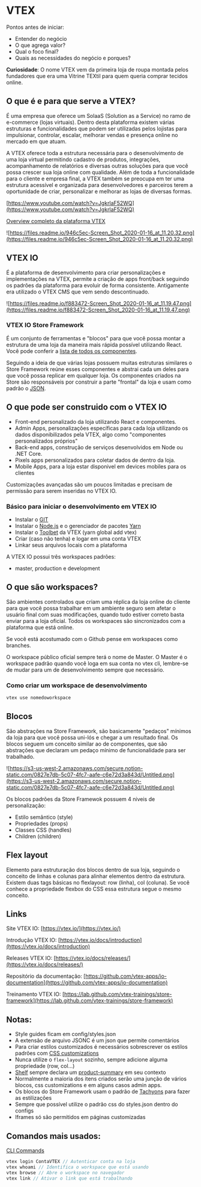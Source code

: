 # VTEX

Pontos antes de iniciar:

- Entender do negócio
- O que agrega valor?
- Qual o foco final?
- Quais as necessidades do negócio e porques?

**Curiosidade**: O nome VTEX vem da primeira loja de roupa montada pelos fundadores que era uma Vitrine TEXtil para quem queria comprar tecidos online.

## O que é e para que serve a VTEX?

É uma empresa que oferece um SolaaS (Solution as a Service) no ramo de e-commerce (lojas virtuais). Dentro desta plataforma existem várias estruturas e funcionalidades que podem ser utilizadas pelos lojistas para impulsionar, controlar, escalar, melhorar vendas e presença online no mercado em que atuam.

A VTEX oferece toda a estrutura necessária para o desenvolvimento de uma loja virtual permitindo cadastro de produtos, integrações, acompanhamento de relatórios e diversas outras soluções para que você possa crescer sua loja online com qualidade. Além de toda a funcionalidade para o cliente e empresa final, a VTEX também se preocupa em ter uma estrutura acessível e organizada para desenvolvedores e parceiros terem a oportunidade de criar, personalizar e melhorar as lojas de diversas formas.

[https://www.youtube.com/watch?v=JgkrlaF52WQ](https://www.youtube.com/watch?v=JgkrlaF52WQ)

[Overview completo da plataforma VTEX](https://developers.vtex.com/docs/getting-started-platform-overview)

![https://files.readme.io/946c5ec-Screen_Shot_2020-01-16_at_11.20.32.png](https://files.readme.io/946c5ec-Screen_Shot_2020-01-16_at_11.20.32.png)

## VTEX IO

É a plataforma de desenvolvimento para criar personalizações e implementações na VTEX, permite a criação de apps front/back seguindo os padrões da plataforma para evoluir de forma consistente. Antigamente era utilizado o VTEX CMS que vem sendo descontinuado.

![https://files.readme.io/f883472-Screen_Shot_2020-01-16_at_11.19.47.png](https://files.readme.io/f883472-Screen_Shot_2020-01-16_at_11.19.47.png)

### VTEX IO Store Framework

É um conjunto de ferramentas e "blocos" para que você possa montar a estrutura de uma loja da maneira mais rápida possível utilizando React. Você pode conferir a [lista de todos os componentes](https://vtex.io/docs/components/all/).

Seguindo a ideia de que várias lojas possuem muitas estruturas similares o Store Framework reúne esses componentes e abstrai cada um deles para que você possa replicar em qualquer loja. Os componentes criados na Store são responsáveis por construir a parte "frontal" da loja e usam como padrão o [JSON](http://www.json.org/json-pt.html).

## O que pode ser construido com o VTEX IO

- Front-end personalizado da loja utilizando React e componentes.
- Admin Apps, personalizações específicas para cada loja utilizando os dados disponibilizados pela VTEX, algo como "componentes personalizados próprios"
- Back-end apps, construção de serviços desenvolvidos em Node ou .NET Core.
- Pixels apps personalizados para coletar dados de dentro da loja.
- Mobile Apps, para a loja estar disponivel em devices mobiles para os clientes

Customizações avançadas são um poucos limitadas e precisam de permissão para serem inseridas no VTEX IO.

### Básico para iniciar o desenvolvimento em VTEX IO

- Instalar o [GIT](https://git-scm.com/)
- Instalar o [Node.js](https://nodejs.org/en/) e o gerenciador de pacotes [Yarn](https://classic.yarnpkg.com/pt-BR/docs/install)
- Instalar o [Toolbet](https://github.com/vtex/toolbelt) da VTEX (yarn global add vtex)
- Criar (caso não tenha) e logar em uma conta VTEX
- Linkar seus arquivos locais com a plataforma

A VTEX IO possui três workspaces padrões:

- master, production e development

## O que são workspaces?

São ambientes controlados que criam uma réplica da loja online do cliente para que você possa trabalhar em um ambiente seguro sem afetar o usuário final com suas modificações, quando tudo estiver correto basta enviar para a loja oficial. Todos os workspaces são sincronizados com a plataforma que está online.

Se você está acostumado com o Github pense em workspaces como branches.

O workspace público oficial sempre terá o nome de Master. O Master é o workspace padrão quando você loga em sua conta no vtex cli, lembre-se de mudar para um de desenvolvimento sempre que necessário.

### Como criar um workspace de desenvolvimento

```bash
vtex use nomedoworkspace
```

## Blocos

São abstrações na Store Framework, são basicamente "pedaços" mínimos da loja para que você possa uni-lós e chegar a um resultado final. Os blocos seguem um conceito similar ao de componentes, que são abstrações que declaram um pedaço mínimo de funcionalidade para ser trabalhado.

![https://s3-us-west-2.amazonaws.com/secure.notion-static.com/0827e7db-5c07-4fc7-aafe-c6e72d3a843d/Untitled.png](https://s3-us-west-2.amazonaws.com/secure.notion-static.com/0827e7db-5c07-4fc7-aafe-c6e72d3a843d/Untitled.png)

Os blocos padrões da Store Framewok possuem 4 niveis de personalização:

- Estilo semântico (style)
- Propriedades (props)
- Classes CSS (handles)
- Children (children)

## Flex layout

Elemento para estruturação dos blocos dentro de sua loja, seguindo o conceito de linhas e colunas para alinhar elementos dentro da estrutura. Existem duas tags básicas no flexlayout: row (linha), col (coluna). Se você conhece a propriedade flexbox do CSS essa estrutura segue o mesmo conceito.

## Links

Site VTEX IO: [https://vtex.io/](https://vtex.io/)

Introdução VTEX IO: [https://vtex.io/docs/introduction](https://vtex.io/docs/introduction)

Releases VTEX IO: [https://vtex.io/docs/releases/](https://vtex.io/docs/releases/)

Repositório da documentação: [https://github.com/vtex-apps/io-documentation](https://github.com/vtex-apps/io-documentation)

Treinamento VTEX IO: [https://lab.github.com/vtex-trainings/store-framework](https://lab.github.com/vtex-trainings/store-framework)

## Notas:

- Style guides ficam em config/styles.json
- A extensão de arquivo JSONC é um json que permite comentários
- Para criar estilos customizados é necessários sobrescrever os estilos padrões com [CSS customizations](https://vtex.io/docs/recipes/style/using-css-handles-for-store-customization/)
- Nunca utilize o `flex-layout` sozinho, sempre adicione alguma propriedade (row, col...)
- [Shelf](https://vtex.io/docs/app/vtex.shelf@1.44.0/) sempre declara um [product-summary](https://vtex.io/docs/components/product/vtex.product-summary@2.61.0/) em seu contexto
- Normalmente a maioria dos itens criados serão uma junção de vários blocos, css customizations e em alguns casos admin apps.
- Os blocos do Store Framework usam o padrão de [Tachyons](https://tachyons.io/) para fazer as estilizações
- Sempre que possível utilize o padrão css do styles.json dentro do configs
- Iframes só são permitidos em páginas customizadas

## Comandos mais usados:

[CLI Commands](https://vtex.io/docs/recipes/development/vtex-io-cli-installation-and-command-reference/)

```jsx
vtex login ContaVTEX // Autenticar conta na loja
vtex whoami // Identifica o workspace que está usando
vtex browse // Abre o workspace no navegador
vtex link // Ativar o link que está trabalhando
```
